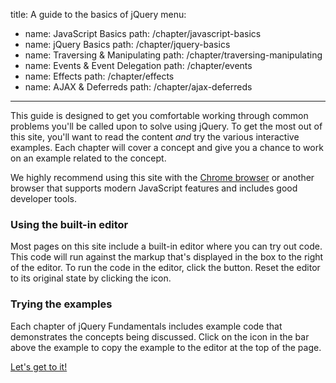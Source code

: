 title: A guide to the basics of&nbsp;jQuery
menu:
  - name: JavaScript Basics
    path: /chapter/javascript-basics
  - name: jQuery Basics
    path: /chapter/jquery-basics
  - name: Traversing & Manipulating
    path: /chapter/traversing-manipulating
  - name: Events & Event Delegation
    path: /chapter/events
  - name: Effects
    path: /chapter/effects
  - name: AJAX & Deferreds
    path: /chapter/ajax-deferreds
---

This guide is designed to get you comfortable working through
common problems you'll be called upon to solve using jQuery.
To get the most out of this site, you'll want to read the content *and* try the
various interactive examples. Each chapter will cover a concept and give you a
chance to work on an example related to the concept.

We highly recommend using this site with the [Chrome
browser](https://www.google.com/intl/en/chrome/browser/) or another browser
that supports modern JavaScript features and includes good developer tools.

### Using the built-in editor
Most pages on this site include a built-in editor where you can try out code.
This code will run against the markup that's displayed in the box to the
right of the editor. To run the code in the editor, click the <i
class="icon-play"></i> button. Reset the editor to its original state
by clicking the <i class="icon-repeat"></i> icon.

### Trying the examples
Each chapter of jQuery Fundamentals includes example code that demonstrates
the concepts being discussed. Click on the <i
class="icon-eye-open"></i> icon in the bar above the example to copy
the example to the editor at the top of the page.

<a class="btn btn-primary" href="/chapter/javascript-basics">Let's get to it!</a>
